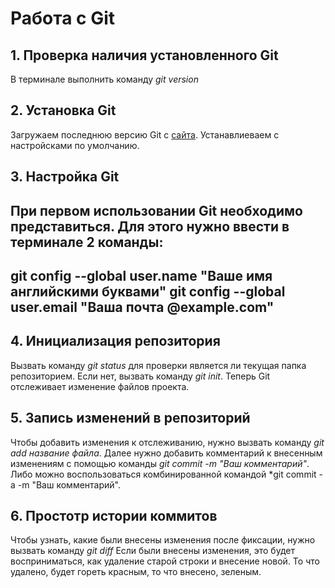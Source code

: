 # Работа с Git
## 1. Проверка наличия установленного Git
В терминале выполнить команду *git version*
## 2. Установка Git
Загружаем последнюю версию Git с [сайта](https://git-scm.com/downloads).
Устанавлиеваем с настройсками по умолчанию.
## 3. Настройка Git
При первом использовании Git необходимо представиться.
Для этого нужно ввести в терминале 2 команды:
---
git config --global user.name "Ваше имя английскими буквами"
git config --global user.email "Ваша почта @example.com"
---
## 4. Инициализация репозитория
Вызвать команду *git status* для проверки является ли текущая папка репозиторием.
Если нет, вызвать команду *git init*. Теперь Git отслеживает изменение файлов проекта.
## 5. Запись изменений в репозиторий
Чтобы добавить изменения к отслеживанию, нужно вызвать команду *git add название файла*.
Далее нужно добавить комментарий к внесенным изменениям с помощью команды *git commit -m "Ваш комментарий"*.
Либо можно воспользоваться комбинированной командой *git commit -a -m "Ваш комментарий".
## 6. Простотр истории коммитов
Чтобы узнать, какие были внесены изменения после фиксации, нужно вызвать команду *git diff*
Если были внесены изменения, это будет восприниматься, как удаление старой строки и внесение новой.
То что удалено, будет гореть красным, то что внесено, зеленым.


